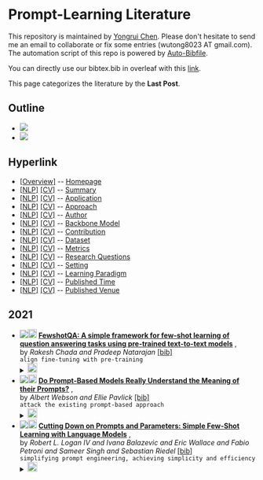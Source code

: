 # Prompt-Learning Literature 
This repository is maintained by [Yongrui Chen](). Please don't hesitate to send me an email to collaborate or fix some entries (wutong8023 AT gmail.com). 
The automation script of this repo is powered by [Auto-Bibfile](https://github.com/wutong8023/Auto-Bibfile.git).

You can directly use our bibtex.bib in overleaf with this [link]().

This page categorizes the literature by the **Last Post**.

## Outline 
- [![](https://img.shields.io/badge/Hyperlink-orange)](https://github.com/bahuia/Awesome_Prompt_Learning/blob/master/PL4all/time/README.md#hyperlink)
- [![](https://img.shields.io/badge/2021-3-orange)](https://github.com/bahuia/Awesome_Prompt_Learning/blob/master/PL4all/time/README.md#2021)
## Hyperlink 
- [[Overview]](https://github.com/bahuia/Awesome_Prompt_Learning/blob/master/README.md) -- [Homepage](https://github.com/bahuia/Awesome_Prompt_Learning/blob/master/README.md)
- [[NLP]](https://github.com/bahuia/Awesome_Prompt_Learning/blob/master/PL4nlp/./)  [[CV]](https://github.com/bahuia/Awesome_Prompt_Learning/blob/master/PL4cv/./) -- [Summary](https://github.com/bahuia/Awesome_Prompt_Learning/blob/master/PL4all/./)
- [[NLP]](https://github.com/bahuia/Awesome_Prompt_Learning/blob/master/PL4nlp/application)  [[CV]](https://github.com/bahuia/Awesome_Prompt_Learning/blob/master/PL4cv/application) -- [Application](https://github.com/bahuia/Awesome_Prompt_Learning/blob/master/PL4all/application)
- [[NLP]](https://github.com/bahuia/Awesome_Prompt_Learning/blob/master/PL4nlp/approach)  [[CV]](https://github.com/bahuia/Awesome_Prompt_Learning/blob/master/PL4cv/approach) -- [Approach](https://github.com/bahuia/Awesome_Prompt_Learning/blob/master/PL4all/approach)
- [[NLP]](https://github.com/bahuia/Awesome_Prompt_Learning/blob/master/PL4nlp/author)  [[CV]](https://github.com/bahuia/Awesome_Prompt_Learning/blob/master/PL4cv/author) -- [Author](https://github.com/bahuia/Awesome_Prompt_Learning/blob/master/PL4all/author)
- [[NLP]](https://github.com/bahuia/Awesome_Prompt_Learning/blob/master/PL4nlp/backbone_model)  [[CV]](https://github.com/bahuia/Awesome_Prompt_Learning/blob/master/PL4cv/backbone_model) -- [Backbone Model](https://github.com/bahuia/Awesome_Prompt_Learning/blob/master/PL4all/backbone_model)
- [[NLP]](https://github.com/bahuia/Awesome_Prompt_Learning/blob/master/PL4nlp/contribution)  [[CV]](https://github.com/bahuia/Awesome_Prompt_Learning/blob/master/PL4cv/contribution) -- [Contribution](https://github.com/bahuia/Awesome_Prompt_Learning/blob/master/PL4all/contribution)
- [[NLP]](https://github.com/bahuia/Awesome_Prompt_Learning/blob/master/PL4nlp/dataset)  [[CV]](https://github.com/bahuia/Awesome_Prompt_Learning/blob/master/PL4cv/dataset) -- [Dataset](https://github.com/bahuia/Awesome_Prompt_Learning/blob/master/PL4all/dataset)
- [[NLP]](https://github.com/bahuia/Awesome_Prompt_Learning/blob/master/PL4nlp/metrics)  [[CV]](https://github.com/bahuia/Awesome_Prompt_Learning/blob/master/PL4cv/metrics) -- [Metrics](https://github.com/bahuia/Awesome_Prompt_Learning/blob/master/PL4all/metrics)
- [[NLP]](https://github.com/bahuia/Awesome_Prompt_Learning/blob/master/PL4nlp/research_question)  [[CV]](https://github.com/bahuia/Awesome_Prompt_Learning/blob/master/PL4cv/research_question) -- [Research Questions](https://github.com/bahuia/Awesome_Prompt_Learning/blob/master/PL4all/research_question)
- [[NLP]](https://github.com/bahuia/Awesome_Prompt_Learning/blob/master/PL4nlp/setting)  [[CV]](https://github.com/bahuia/Awesome_Prompt_Learning/blob/master/PL4cv/setting) -- [Setting](https://github.com/bahuia/Awesome_Prompt_Learning/blob/master/PL4all/setting)
- [[NLP]](https://github.com/bahuia/Awesome_Prompt_Learning/blob/master/PL4nlp/supervision)  [[CV]](https://github.com/bahuia/Awesome_Prompt_Learning/blob/master/PL4cv/supervision) -- [ Learning Paradigm](https://github.com/bahuia/Awesome_Prompt_Learning/blob/master/PL4all/supervision)
- [[NLP]](https://github.com/bahuia/Awesome_Prompt_Learning/blob/master/PL4nlp/time)  [[CV]](https://github.com/bahuia/Awesome_Prompt_Learning/blob/master/PL4cv/time) -- [Published Time](https://github.com/bahuia/Awesome_Prompt_Learning/blob/master/PL4all/time)
- [[NLP]](https://github.com/bahuia/Awesome_Prompt_Learning/blob/master/PL4nlp/venue)  [[CV]](https://github.com/bahuia/Awesome_Prompt_Learning/blob/master/PL4cv/venue) -- [Published Venue](https://github.com/bahuia/Awesome_Prompt_Learning/blob/master/PL4all/venue)

## 2021

- [![](https://img.shields.io/badge/EMNLP-2021-orange)](https://doi.org/10.18653/v1/2021.emnlp-main.491)<a href="https://scholar.google.com.hk/scholar?q=FewshotQA:+A+simple+framework+for+few-shot+learning+of+question+answering+tasks+using+pre-trained+text-to-text+models"><img src="https://img.shields.io/badge/-orange.svg?&logo=google-scholar&logoColor=white" height="18" align="bottom"></a> [**FewshotQA: A simple framework for few-shot learning of question
answering tasks using pre-trained text-to-text models**](https://doi.org/10.18653/v1/2021.emnlp-main.491) , <br> by *Rakesh Chada and
Pradeep Natarajan* [[bib]](https://github.com/bahuia/Awesome_Prompt_Learning/blob/master/./bibtex.bib#L5-L29) <br>```align fine-tuning with pre-training
```</details><details><summary><img src=https://github.com/bahuia/Awesome_Prompt_Learning/blob/master/scripts/svg/copy_icon.png height="20" align="bottom"></summary><pre>```ChadaN21```
- [![](https://img.shields.io/badge/CoRR-2021-orange)](https://arxiv.org/abs/2109.01247)<a href="https://scholar.google.com.hk/scholar?q=Do+Prompt-Based+Models+Really+Understand+the+Meaning+of+their+Prompts?"><img src="https://img.shields.io/badge/-orange.svg?&logo=google-scholar&logoColor=white" height="18" align="bottom"></a> [**Do Prompt-Based Models Really Understand the Meaning of their Prompts?**](https://arxiv.org/abs/2109.01247) , <br> by *Albert Webson and
Ellie Pavlick* [[bib]](https://github.com/bahuia/Awesome_Prompt_Learning/blob/master/./bibtex.bib#L33-L51) <br>```attack the existing prompt-based approach
```</details><details><summary><img src=https://github.com/bahuia/Awesome_Prompt_Learning/blob/master/scripts/svg/copy_icon.png height="20" align="bottom"></summary><pre>```abs-2109-01247```
- [![](https://img.shields.io/badge/CoRR-2021-orange)](https://arxiv.org/abs/2106.13353)<a href="https://scholar.google.com.hk/scholar?q=Cutting+Down+on+Prompts+and+Parameters:+Simple+Few-Shot+Learning+with+Language+Models"><img src="https://img.shields.io/badge/-orange.svg?&logo=google-scholar&logoColor=white" height="18" align="bottom"></a> [**Cutting Down on Prompts and Parameters: Simple Few-Shot Learning with
Language Models**](https://arxiv.org/abs/2106.13353) , <br> by *Robert L. Logan IV and
Ivana Balazevic and
Eric Wallace and
Fabio Petroni and
Sameer Singh and
Sebastian Riedel* [[bib]](https://github.com/bahuia/Awesome_Prompt_Learning/blob/master/./bibtex.bib#L54-L83) <br>```simplifying prompt engineering, achieving simplicity and efficiency
```</details><details><summary><img src=https://github.com/bahuia/Awesome_Prompt_Learning/blob/master/scripts/svg/copy_icon.png height="20" align="bottom"></summary><pre>```abs-2106-13353```